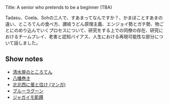 Title: A senior who pretends to be a beginner (TBA)

Tadasu、Coela、Sohの三人で、すあまってなんですか？、かまぼことすあまの違い、ところてんの食べ方、讃岐うどん原理主義、エンジョイ勢とガチ勢、物ごとにのめり込んでいくプロセスについて、研究をする上での同僚の存在、研究におけるチームプレイ、老害と認知バイアス、人生における再現可能性な部分について話しました。

## Show notes
- [清水屋のところてん](https://www.yasoba.jp/html/page1.html)
- [八幡巻き](https://ja.wikipedia.org/wiki/%E5%85%AB%E5%B9%A1%E5%B7%BB)
- [北北西に曇と往け (マンガ)](https://www.amazon.co.jp/dp/B0761LTJML/ref=dp-kindle-redirect?_encoding=UTF8&btkr=1)
- [ブルーラグーン](https://ja.wikipedia.org/wiki/%E3%83%96%E3%83%AB%E3%83%BC%E3%83%A9%E3%82%B0%E3%83%BC%E3%83%B3)
- [ジャガイモ飢饉](https://ja.wikipedia.org/wiki/%E3%82%B8%E3%83%A3%E3%82%AC%E3%82%A4%E3%83%A2%E9%A3%A2%E9%A5%89)
